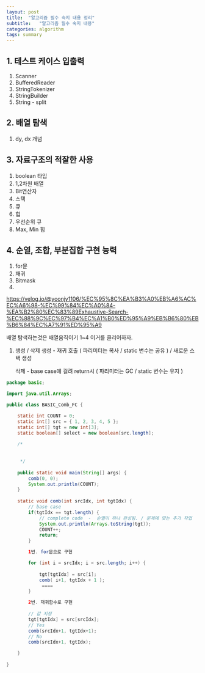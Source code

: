 ```yaml
---
layout: post
title:  "알고리즘 필수 숙지 내용 정리"
subtitle:   "알고리즘 필수 숙지 내용"
categories: algorithm
tags: summary
---
```





## 1. 테스트 케이스 입출력

1. Scanner 
2. BufferedReader
3. StringTokenizer
4. StringBuilder
5. String - split

## 2. 배열 탐색

1. dy, dx 개념

## 3. 자료구조의 적잘한 사용

1. boolean 타입
2. 1,2차원 배열
3. Bit연산자
4. 스택
5. 큐
6. 힙
7. 우선순위 큐
8. Max, Min 힙

## 4. 순열, 조합, 부분집합 구현 능력

1. for문
2. 재귀
3. Bitmask 
4. 





https://velog.io/@yoonjy1106/%EC%95%8C%EA%B3%A0%EB%A6%AC%EC%A6%98-%EC%99%84%EC%A0%84-%EA%B2%80%EC%83%89Exhaustive-Search-%EC%88%9C%EC%97%B4%EC%A1%B0%ED%95%A9%EB%B6%80%EB%B6%84%EC%A7%91%ED%95%A9

배열 탐색하는것은 배열움직이기 1~4 이거를 클리어하자.


1. 생성 / 삭제 
	생성 - 재귀 호출 ( 파리미터는 복사 / static 변수는 공유 ) / 새로운 스택 생성

	삭제 - base case에 걸려 return시 ( 파리미터는 GC / static 변수는 유지 )



```java
package basic;

import java.util.Arrays;

public class BASIC_Comb_FC {

	static int COUNT = 0;
	static int[] src = { 1, 2, 3, 4, 5 };
	static int[] tgt = new int[3];
	static boolean[] select = new boolean[src.length];
	
	/*
	 
	  
	 */
	
	public static void main(String[] args) {
		comb(0, 0);
		System.out.println(COUNT);
	}
	
	static void comb(int srcIdx, int tgtIdx) {
		// base case 
		if(tgtIdx == tgt.length) {
			// complete code  -  순열이 하나 완성됨. / 문제에 맞는 추가 작업 
			System.out.println(Arrays.toString(tgt));
			COUNT++;
			return;
		}
```

```java		
		1번. for문으로 구현 

		for (int i = srcIdx; i < src.length; i++) {
		
			tgt[tgtIdx] = src[i];
			comb( i+1, tgtIdx + 1 );
			 ====
		}
```

```java
		2번. 재귀함수로 구현
			
		// 값 지정 
		tgt[tgtIdx] = src[srcIdx];
		// Yes
		comb(srcIdx+1, tgtIdx+1);
		// No
		comb(srcIdx+1, tgtIdx);
```

```java		
	}
	
}
```